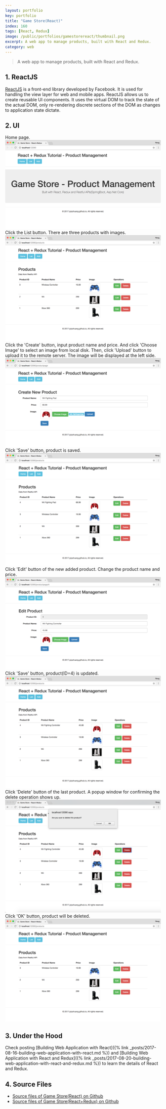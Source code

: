 ```yaml
---
layout: portfolio
key: portfolio
title: "Game Store(React)"
index: 160
tags: [React, Redux]
image: /public/portfolios/gamestorereact/thumbnail.png
excerpt: A web app to manage products, built with React and Redux.
category: web
---
```


> A web app to manage products, built with React and Redux.

## 1. ReactJS
[ReactJS](https://reactjs.org/) is a front-end library developed by Facebook. It is used for handling the view layer for web and mobile apps. ReactJS allows us to create reusable UI components. It uses the virtual DOM to track the state of the actual DOM, only re-rendering discrete sections of the DOM as changes to application state dictate.

## 2. UI
Home page.
![image](/public/portfolios/gamestorereact/homepage.png)
Click the List button. There are three products with images.
![image](/public/portfolios/gamestorereact/productlist.png)
Click the 'Create' button, input product name and price. And click 'Choose Image' to select an image from local disk. Then, click 'Upload' button to upload it to the remote server. The image will be displayed at the left side.
![image](/public/portfolios/gamestorereact/productadd.png)
Click 'Save' button, product is saved.
![image](/public/portfolios/gamestorereact/productlistafteradd.png)
Click 'Edit' button of the new added product. Change the product name and price.
![image](/public/portfolios/gamestorereact/productedit.png)
Click 'Save' button, product(ID=4) is updated.
![image](/public/portfolios/gamestorereact/productlistafteredit.png)
Click 'Delete' button of the last product. A popup window for confirming the delete operation shows up.
![image](/public/portfolios/gamestorereact/deleteconfirm.png)
Click 'OK' button, product will be deleted.
![image](/public/portfolios/gamestorereact/productlistafterdel.png)

## 3. Under the Hood
Check posting [Building Web Application with React]({% link _posts/2017-08-16-building-web-application-with-react.md %}) and [Building Web Application with React and Redux]({% link _posts/2017-08-20-building-web-application-with-react-and-redux.md %}) to learn the details of React and Redux.

## 4. Source Files
* [Source files of Game Store(React) on Github](https://github.com/jojozhuang/Tutorials/tree/master/GameStoreReact)
* [Source files of Game Store(React+Redux) on Github](https://github.com/jojozhuang/Tutorials/tree/master/GameStoreReactRedux)
